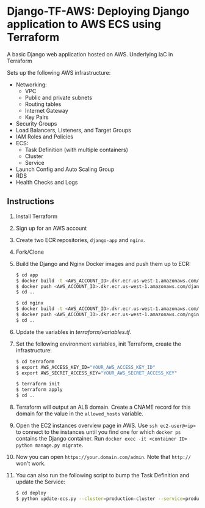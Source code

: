 # Django-TF-AWS: Deploying Django application to AWS ECS using Terraform


A basic Django web application hosted on AWS. Underlying IaC in Terraform 

Sets up the following AWS infrastructure:

- Networking:
    - VPC
    - Public and private subnets
    - Routing tables
    - Internet Gateway
    - Key Pairs
- Security Groups
- Load Balancers, Listeners, and Target Groups
- IAM Roles and Policies
- ECS:
    - Task Definition (with multiple containers)
    - Cluster
    - Service
- Launch Config and Auto Scaling Group
- RDS
- Health Checks and Logs


## Instructions

1. Install Terraform

2. Sign up for an AWS account

3. Create two ECR repositories, `django-app` and `nginx`.

4. Fork/Clone

5. Build the Django and Nginx Docker images and push them up to ECR:

    ```sh
    $ cd app
    $ docker build -t <AWS_ACCOUNT_ID>.dkr.ecr.us-west-1.amazonaws.com/django-app:latest .
    $ docker push <AWS_ACCOUNT_ID>.dkr.ecr.us-west-1.amazonaws.com/django-app:latest
    $ cd ..

    $ cd nginx
    $ docker build -t <AWS_ACCOUNT_ID>.dkr.ecr.us-west-1.amazonaws.com/nginx:latest .
    $ docker push <AWS_ACCOUNT_ID>.dkr.ecr.us-west-1.amazonaws.com/nginx:latest
    $ cd ..
    ```

6. Update the variables in *terraform/variables.tf*.

7. Set the following environment variables, init Terraform, create the infrastructure:

    ```sh
    $ cd terraform
    $ export AWS_ACCESS_KEY_ID="YOUR_AWS_ACCESS_KEY_ID"
    $ export AWS_SECRET_ACCESS_KEY="YOUR_AWS_SECRET_ACCESS_KEY"

    $ terraform init
    $ terraform apply
    $ cd ..
    ```

8. Terraform will output an ALB domain. Create a CNAME record for this domain
   for the value in the `allowed_hosts` variable.

9. Open the EC2 instances overview page in AWS. Use `ssh ec2-user@<ip>` to
   connect to the instances until you find one for which `docker ps` contains
   the Django container. Run
   `docker exec -it <container ID> python manage.py migrate`.

10. Now you can open `https://your.domain.com/admin`. Note that `http://` won't work.

11. You can also run the following script to bump the Task Definition and update the Service:

    ```sh
    $ cd deploy
    $ python update-ecs.py --cluster=production-cluster --service=production-service
    ```